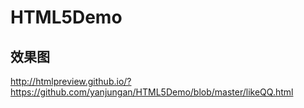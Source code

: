 # HTML5Demo
## 效果图
http://htmlpreview.github.io/?https://github.com/yanjungan/HTML5Demo/blob/master/likeQQ.html
